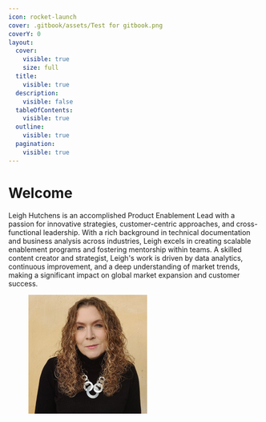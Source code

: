```yaml
---
icon: rocket-launch
cover: .gitbook/assets/Test for gitbook.png
coverY: 0
layout:
  cover:
    visible: true
    size: full
  title:
    visible: true
  description:
    visible: false
  tableOfContents:
    visible: true
  outline:
    visible: true
  pagination:
    visible: true
---
```


# Welcome

Leigh Hutchens is an accomplished Product Enablement Lead with a passion for innovative strategies, customer-centric approaches, and cross-functional leadership. With a rich background in technical documentation and business analysis across industries, Leigh excels in creating scalable enablement programs and fostering mentorship within teams. A skilled content creator and strategist, Leigh's work is driven by data analytics, continuous improvement, and a deep understanding of market trends, making a significant impact on global market expansion and customer success.

<figure><img src=".gitbook/assets/Headshot.jpeg" alt="" width="237"><figcaption></figcaption></figure>
